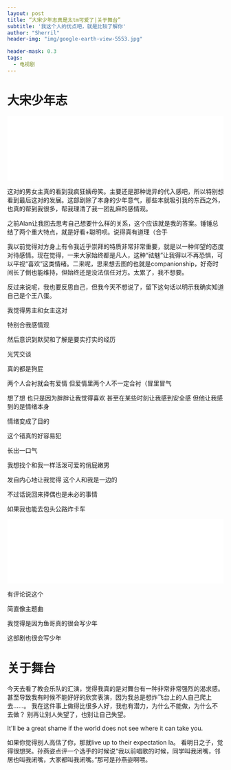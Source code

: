 ```yaml
---
layout: post
title: “大宋少年志真是太tm可爱了|关于舞台”
subtitle: '我这个人的优点吧，就是比较了解你'
author: "Sherril"
header-img: "img/google-earth-view-5553.jpg"

header-mask: 0.3
tags:
  - 电视剧
---
```

<style>
iframe{
    width: 100%;
    height: 100%
    padding-left: 20%;
}
</style>

# 大宋少年志

<iframe src="//player.bilibili.com/player.html?aid=56447916&cid=98634390&page=1" scrolling="no" border="0" frameborder="no" framespacing="0" allowfullscreen="true"> </iframe>

这对的男女主真的看到我疯狂姨母笑。主要还是那种诡异的代入感吧，所以特别想看到最后这对的发展。这部剧除了本身的少年意气，那些本就吸引我的东西之外，也真的帮到我很多，帮我理清了我一团乱麻的感情观。

之前Alan让我回去思考自己想要什么样的关系，这个应该就是我的答案。锤锤总结了两个重大特点，就是好看+聪明呗。说得真有道理（合手

我以前觉得对方身上有令我近乎崇拜的特质非常非常重要，就是以一种仰望的态度对待感情。现在觉得，一来大家始终都是凡人，这种“祛魅”让我得以不再恐惧，可以平视“喜欢”这类情绪。二来呢，思来想去图的也就是companionship，好奇时间长了倒也能维持，但始终还是没法信任对方。太累了，我不想要。

反过来说呢，我也要反思自己，但我今天不想说了，留下这句话以明示我确实知道自己是个王八蛋。

<bubble>

<p class="from-me">我觉得男主和女主这对</p>
<p class="from-me">特别合我感情观</p>
<p class="from-me">然后意识到默契和了解是要实打实的经历</p>
<p class="from-me">光凭交谈</p>
<p class="from-me">真的都是狗屁</p>
<p class="from-me">两个人合衬就会有爱情 但爱情里两个人不一定合衬（冒里冒气</p>
<p class="from-me">想了想 也只是因为胖胖让我觉得喜欢 甚至在某些时刻让我感到安全感 但他让我感到的是情绪本身</p>
<p class="from-me">情绪变成了目的</p>
<p class="from-me">这个错真的好容易犯</p>
<p class="from-me">长出一口气</p>
<p class="from-me">我想找个和我一样活泼可爱的俏屁嫩男</p>
<p class="from-me">发自内心地让我觉得 这个人和我是一边的</p>
<p class="from-me">不过话说回来择偶也是未必的事情</p>
<p class="from-me last">如果我也能去包头公路炸卡车</p>

</bubble>



<iframe src="//player.bilibili.com/player.html?aid=58841474&cid=102585289&page=1" scrolling="no" border="0" frameborder="no" framespacing="0" allowfullscreen="true"> </iframe>


<bubble>

<p class="from-me">有评论说这个</p>
<p class="from-me">简直像主题曲</p>
<p class="from-me">我觉得是因为鱼哥真的很会写少年</p>
<p class="from-me last">这部剧也很会写少年</p>

</bubble>


# 关于舞台
今天去看了教会乐队的汇演，觉得我真的是对舞台有一种非常非常强烈的渴求感。甚至导致我有时候不能好好的欣赏表演，因为我总是想炸飞台上的人自己爬上去……。
我在这件事上做得比很多人好，我也有潜力，为什么不能做，为什么不去做？
别再让别人失望了，也别让自己失望。

It'll be a great shame if the world does not see where it can take you.

如果你觉得别人高估了你，那就live up to their expectation la。
看明日之子，觉得很想哭。孙燕姿点评一个选手的时候说“我以前唱歌的时候，同学叫我闭嘴，邻居也叫我闭嘴，大家都叫我闭嘴。”那可是孙燕姿啊喂。
